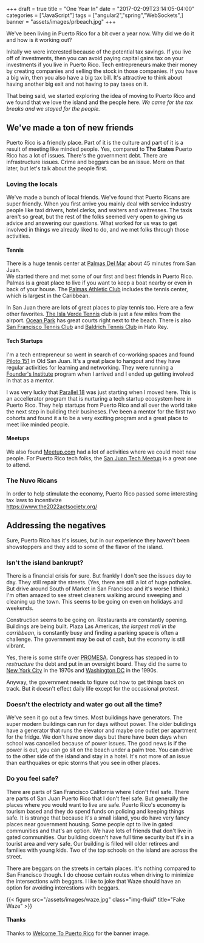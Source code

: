 +++
draft = true
title = "One Year In"
date = "2017-02-09T23:14:05-04:00"
categories = ["JavaScript"] tags = ["angular2","spring","WebSockets",] 
banner = "assets/images/prbeach.jpg" 
+++

We've been living in Puerto Rico for a bit over a year now.  Why did we do it and how is it working out?

Initally we were interested because of the potential tax savings. If you live off of investments, then you 
can avoid paying capital gains tax on your investments if you live in Puerto Rico. Tech entrepreneurs make 
their money by creating companies and selling the stock in those companies.  If you have a big win, then you 
also have a big tax bill. It's attractive to think about having another big exit and not having to pay taxes
on it. 

That being said, we started exploring the idea of moving to Puerto Rico and we found that we love the island
and the people here.  *We came for the tax breaks and we stayed for the people.*

## We've made a ton of new friends

Puerto Rico is a friendly place. Part of it is the culture and part of it is a result of meeting like minded people.
Yes, compared to **The States** Puerto Rico has a lot of issues.  There's the government debt.  There are infrastructure
issues.  Crime and beggars can be an issue.  More on that later, but let's talk about the people first.

### Loving the locals

We've made a bunch of local friends.  We've found that Puerto Ricans are super friendly.  When you first arrive you 
mainly deal with service industry people like taxi drivers, hotel clerks, and waiters and waitresses.  The taxis aren't
so great, but the rest of the folks seemed very open to giving us advice and answering our questions.  What worked
for us was to get involved in things we already liked to do, and we met folks through those activities.

#### Tennis

There is a huge tennis center at [Palmas Del Mar](http://www.palmasdelmar.com/v2/index.php) about 45 minutes from San Juan.  
We started there and met some of our first and best friends in Puerto Rico.  Palmas is a great place to live if you
want to keep a boat nearby or even in back of your house.  The [Palmas Athletic Club](http://www.palmaspac.com/) includes
the tennis center, which is largest in the Caribbean.  

In San Juan there are lots of great places to play tennis too.  Here are a few other favorites. [The Isla Verde Tennis](http://islaverdetennis.com/index.html)
club is just a few miles from the airport.  [Ocean Park](https://www.globaltennisnetwork.com/tennis-courts/courts/tennis-court-page/court/25192-ocean-park) has great courts right next to the beach.  There is also [San Francisco Tennis Club](https://www.tennisround.com/pr/tennis-courts/san-juan/rio-piedras/club-de-san-francisco-24809) and 
[Baldrich Tennis Club](https://www.globaltennisnetwork.com/tennis-courts/courts/tennis-court-page/court/39230-baldrich-club-de-tenis) in Hato Rey.


#### Tech Startups 

I'm a tech entrepreneur so went in search of co-working spaces and found [Piloto 151](http://piloto151.com/) in 
Old San Juan.  It's a great place to hangout and they have regular activities for learning and networking.  They
were running a [Founder's Institute](https://fi.co) program when I arrived and I ended up getting involved in that as a 
mentor.

I was very lucky that [Parallel 18](http://www.parallel18.com/) was just starting when I moved here. This is an accellerator
program that is nurturing a tech startup ecosystem here in Puerto Rico.  They help startups from Puerto Rico and all
over the world take the next step in building their busineses.  I've been a mentor for the first two cohorts and found
it a to be a very exciting program and a great place to meet like minded people.


#### Meetups

We also found [Meetup.com](https://www.meetup.com/) had a lot of activities where we could meet new people. For Puerto Rico
tech folks, the [San Juan Tech Meetup](https://www.meetup.com/San-Juan-Tech-Meetup/) is a great one to attend.

### The Nuvo Ricans

In order to help stimulate the economy, Puerto Rico passed some interesting tax laws to incentivize  
https://www.the2022actsociety.org/
## Addressing the negatives

Sure, Puerto Rico has it's issues, but in our experience they haven't been showstoppers and they add to some of the flavor
of the island.

### Isn't the island bankrupt?

There is a financial crisis for sure. But frankly I don't see the issues day to day. They still repair the streets. (Yes, there
are still a lot of huge potholes.  But drive around South of Market in San Francisco and it's worse I think.) 
I'm often amazed to see street cleaners walking around sweeping and cleaning up the town. This seems to be going on even on
holidays and weekends.

Construction seems to be going on.  Restaurants are constantly opening.  Buildings are being built.  Plaza Las Americas, 
*the largest mall in the carribbean*, is constantly busy and finding a parking space is often a challenge.  The government
may be out of cash, but the economy is still vibrant.  

Yes, there is some strife over [PROMESA](http://www.nbcnews.com/news/latino/here-s-how-promesa-aims-tackle-puerto-rico-s-debt-n601741). Congress has stepped in to *restructure* the debt and put in an oversight board. They
did the same to [New York
City](https://cityroom.blogs.nytimes.com/2013/07/25/when-new-york-teetered-on-the-brink-of-bankruptcy/) in the 1970s
and [Washington DC](http://www.washingtonpost.com/wp-srv/local/longterm/library/dc/control/controlqa.htm) in the 1990s.

Anyway, the government needs to figure out how to get things back on track.  But it doesn't effect daily life except
for the occasional protest.  

### Doesn't the electricty and water go out all the time?

We've seen it go out a few times.  Most buildings have generators. The super modern buildings can run for days without power.
The older bulidings have a generator that runs the elevator and maybe one outlet per apartment for the fridge.  We don't have
snow days but there have been days when school was cancelled because of power issues.  The good news is if the power is out,
you can go sit on the beach under a palm tree.  You can drive to the other side of the island and stay in a hotel.  It's
not more of an issue than earthquakes or epic storms that you see in other places.  

### Do you feel safe?

There are parts of San Francisco California where I don't feel safe. There are parts of San Juan Puerto Rico that I don't feel
safe. But generally the places where you would want to live are safe. Puerto Rico's economy is tourism based and they do spend
funds on policing and keeping things safe. It is strange that because it's a small island, you do have very fancy places near
government housing. Some people opt to live in gated communities and that's an option. We have lots of friends that don't live
in gated communities. Our building doesn't have full time security but it's in a tourist area and very safe. Our building is
filled will older retirees and families with young kids.  Two of the top schools on the island are across the street. 

There are beggars on the streets in certain places.  It's nothing compared to San Francisco though.  I do choose certain
routes when driving to minimize the intersections with beggars. I like to joke that Waze should have an option for avoiding
interestions with beggars.

{{< figure src="/assets/images/waze.jpg" class="img-fluid" title="Fake Waze" >}}


#### Thanks

Thanks to [Welcome To Puerto Rico](http://welcome.topuertorico.org/aboutpr.shtml) for the banner image.







